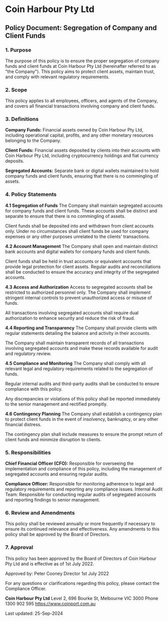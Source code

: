 # Coin Harbour Pty Ltd

## Policy Document: Segregation of Company and Client Funds

### 1. Purpose

The purpose of this policy is to ensure the proper segregation of company funds and client funds at Coin Harbour Pty Ltd (hereinafter referred to as "the Company"). This policy aims to protect client assets, maintain trust, and comply with relevant regulatory requirements.

### 2. Scope

This policy applies to all employees, officers, and agents of the Company, and covers all financial transactions involving company and client funds.

### 3. Definitions

 **Company Funds:** Financial assets owned by Coin Harbour Pty Ltd, including operational capital, profits, and any other monetary resources belonging to the Company.

 **Client Funds:** Financial assets deposited by clients into their accounts with Coin Harbour Pty Ltd, including cryptocurrency holdings and fiat currency deposits.

 **Segregated Accounts:** Separate bank or digital wallets maintained to hold company funds and client funds, ensuring that there is no commingling of assets.

### 4. Policy Statements

 **4.1 Segregation of Funds**
The Company shall maintain segregated accounts for company funds and client funds. These accounts shall be distinct and separate to ensure that there is no commingling of assets.

Client funds shall be deposited into and withdrawn from client accounts only. Under no circumstances shall client funds be used for company expenses or any other purposes unrelated to the clients' transactions.

 **4.2 Account Management**
The Company shall open and maintain distinct bank accounts and digital wallets for company funds and client funds.

Client funds shall be held in trust accounts or equivalent accounts that provide legal protection for client assets.
   Regular audits and reconciliations shall be conducted to ensure the accuracy and integrity of the segregated accounts.

 **4.3 Access and Authorization**
Access to segregated accounts shall be restricted to authorized personnel only. The Company shall implement stringent internal controls to prevent unauthorized access or misuse of funds.

   All transactions involving segregated accounts shall require dual authorization to enhance security and reduce the risk of fraud.

 **4.4 Reporting and Transparency**
The Company shall provide clients with regular statements detailing the balance and activity in their accounts.

The Company shall maintain transparent records of all transactions involving segregated accounts and make these records available for audit and regulatory review.

 **4.5 Compliance and Monitoring**
The Company shall comply with all relevant legal and regulatory requirements related to the segregation of funds.

Regular internal audits and third-party audits shall be conducted to ensure compliance with this policy.

Any discrepancies or violations of this policy shall be reported immediately to the senior management and rectified promptly.

 **4.6 Contingency Planning**
The Company shall establish a contingency plan to protect client funds in the event of insolvency, bankruptcy, or any other financial distress.

The contingency plan shall include measures to ensure the prompt return of client funds and minimize disruption to clients.

### 5. Responsibilities

 **Chief Financial Officer (CFO):** Responsible for overseeing the implementation and compliance of this policy, including the management of segregated accounts and ensuring regular audits.

 **Compliance Officer:** Responsible for monitoring adherence to legal and regulatory requirements and reporting any compliance issues.
   Internal Audit Team: Responsible for conducting regular audits of segregated accounts and reporting findings to senior management.

### 6. Review and Amendments

This policy shall be reviewed annually or more frequently if necessary to ensure its continued relevance and effectiveness. Any amendments to this policy shall be approved by the Board of Directors.

### 7. Approval

This policy has been approved by the Board of Directors of Coin Harbour Pty Ltd and is effective as of 1st July 2022.

Approved by:
Peter Cooney
Director
1st July 2022

For any questions or clarifications regarding this policy, please contact the Compliance Officer.

**Coin Harbour Pty Ltd**
Level 2, 696 Bourke St,
Melbourne VIC 3000
Phone 1300 902 595
https://www.coinport.com.au

Last updated: 25-Sep-2024

